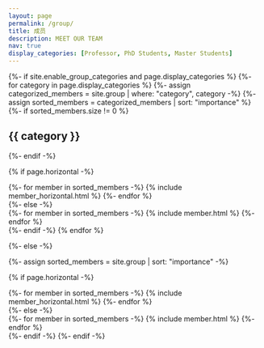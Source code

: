 ```yaml
---
layout: page
permalink: /group/
title: 成员
description: MEET OUR TEAM
nav: true
display_categories: [Professor, PhD Students, Master Students]
---
```



<!-- pages/pages.md -->
<div class="projects">
{%- if site.enable_group_categories and page.display_categories %}
  <!-- Display categorized projects -->
  {%- for category in page.display_categories %}
  {%- assign categorized_members = site.group | where: "category", category -%}
  {%- assign sorted_members = categorized_members | sort: "importance" %}
  {%- if sorted_members.size != 0 %} <h2 class="category">{{ category }}</h2> {%- endif -%}

  <!-- Generate cards for each project -->
  {% if page.horizontal -%}
  <div class="container">
    <div class="row row-cols-2">
    {%- for member in sorted_members -%}
      {% include member_horizontal.html %}
    {%- endfor %}
    </div>
  </div>
  {%- else -%}
  <div class="container">
  <div class="card-columns">
    {%- for member in sorted_members -%}
      {% include member.html %}
    {%- endfor %}
  </div>
  </div>
  {%- endif -%}
  {% endfor %}

{%- else -%}
<!-- Display projects without categories -->
  {%- assign sorted_members = site.group | sort: "importance" -%}
  <!-- Generate cards for each project -->
  {% if page.horizontal -%}
  <div class="container">
    <div class="row row-cols-2">
    {%- for member in sorted_members -%}
      {% include member_horizontal.html %}
    {%- endfor %}
    </div>
  </div>
  {%- else -%}
  <div class="grid">
    {%- for member in sorted_members -%}
      {% include member.html %}
    {%- endfor %}
  </div>
  {%- endif -%}
{%- endif -%}
</div>
